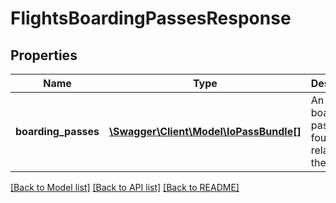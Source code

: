 # FlightsBoardingPassesResponse

## Properties
Name | Type | Description | Notes
------------ | ------------- | ------------- | -------------
**boarding_passes** | [**\Swagger\Client\Model\IoPassBundle[]**](IoPassBundle.md) | An array of boarding passes found relating to the PNR. | [optional] 

[[Back to Model list]](../../README.md#documentation-for-models) [[Back to API list]](../../README.md#documentation-for-api-endpoints) [[Back to README]](../../README.md)

